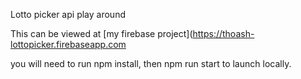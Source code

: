 Lotto picker api play around

This can be viewed at [my firebase project](https://thoash-lottopicker.firebaseapp.com


you will need to run npm install, then npm run start to launch locally.
